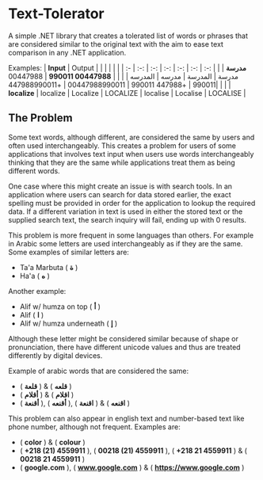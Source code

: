 # Text-Tolerator
A simple .NET library that creates a tolerated list of words or phrases that are considered similar to  the original text with the aim to ease text comparison in any .NET application.

Examples:
| **Input** |  Output  |  |  |  |  |  |
| :- | :-: | :-: | :-: | :-: | :-: | :-: | 
| **مدرسة** | مدرسة | المدرسة | مدرسه | المدرسه |  |  |
| **00447988 990011** | 00447988 990011 | +447988 990011 | 00447988990011 | +447988990011|  |  |
| **localize** | localize | Localize | LOCALIZE | localise | Localise | LOCALISE | 

## The Problem
Some text words, although different, are considered the same by users and often used interchangeably. This creates a problem for users of some applications that involves text input when users use words interchangeably thinking that they are the same while applications treat them as being different words.

One case where this might create an issue is with search tools. In an application where users can search for data stored earlier, the exact spelling must be provided in order for the application to lookup the required data. If a different variation in text is used in either the stored text or the supplied search text, the search inquiry will fail, ending up with 0 results. 

This problem is more frequent in some languages than others. For example in Arabic some letters are used interchangeably as if they are the same. Some examples of similar letters are:
- Ta'a Marbuta ( **ة** ) 
- Ha'a ( **ه** ) 

Another example:
- Alif w/ humza on top ( **أ** ) 
- Alif ( **ا** ) 
- Alif w/ humza underneath ( **إ** ) 

Although these letter might be considered similar because of shape or pronunciation, there have different unicode values and thus are treated differently by digital devices.

Example of arabic words that are considered the same:
- ( **قلعة** ) & ( **قلعه** )
- ( **أقلام** ) & ( **اقلام** )
- ( **أقنعة** ), ( **أقنعه** ), ( **اقنعة** ) & ( **اقنعه** )

This problem can also appear in english text and number-based text like phone number, although not frequent. Examples are:
- ( **color** ) & ( **colour** )
- ( **+218 (21) 4559911** ), ( **00218 (21) 4559911** ), ( **+218 21 4559911** ) & ( **00218 21 4559911** )
- ( **google.com** ), ( **www.google.com** ) & ( **https://www.google.com** ) 


